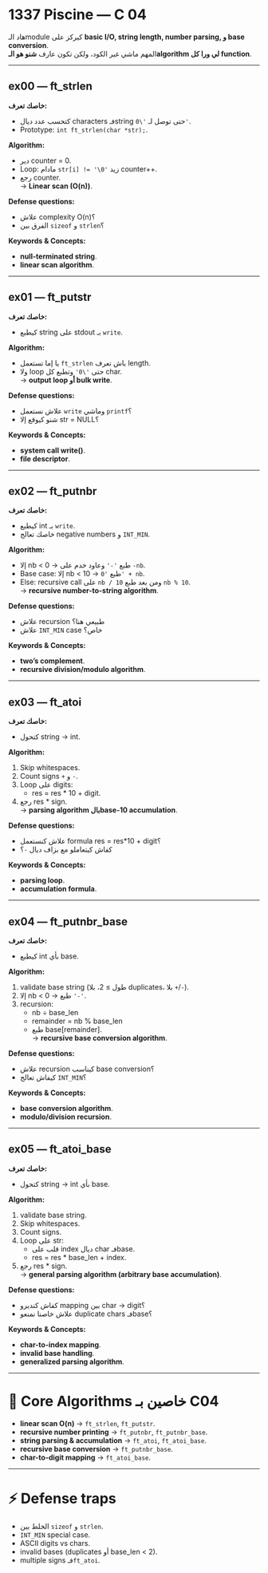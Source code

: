 
# 1337 Piscine — C 04

هاد الـmodule كيركز على **basic I/O, string length, number parsing, و base conversion**.  
المهم ماشي غير الكود، ولكن تكون عارف **شنو هو الـalgorithm لي ورا كل function**.  

---

## ex00 — ft_strlen
**خاصك تعرف:**
- كتحسب عدد ديال characters فـstring حتى توصل لـ `'\0'`.  
- Prototype: `int ft_strlen(char *str);`.  

**Algorithm:**  
- دير counter = 0.  
- Loop: مادام `str[i] != '\0'` زيد counter++.  
- رجع counter.  
→ **Linear scan (O(n))**.  

**Defense questions:**
- علاش complexity O(n)؟  
- الفرق بين `sizeof` و `strlen`؟  

**Keywords & Concepts:**
- **null-terminated string**.  
- **linear scan algorithm**.  

---

## ex01 — ft_putstr
**خاصك تعرف:**
- كيطبع string على stdout بـ `write`.  

**Algorithm:**  
- يا إما تستعمل `ft_strlen` باش تعرف length.  
- ولا loop حتى `'\0'` وتطبع كل char.  
→ **output loop أو bulk write**.  

**Defense questions:**
- علاش نستعمل `write` وماشي `printf`؟  
- شنو كيوقع إلا str = NULL؟  

**Keywords & Concepts:**
- **system call write()**.  
- **file descriptor**.  

---

## ex02 — ft_putnbr
**خاصك تعرف:**
- كيطبع int بـ `write`.  
- خاصك تعالج negative numbers و `INT_MIN`.  

**Algorithm:**  
- إلا nb < 0 → طبع `'-'` وعاود خدم على `-nb`.  
- Base case: إلا nb < 10 → طبع `'0' + nb`.  
- Else: recursive call على `nb / 10` ومن بعد طبع `nb % 10`.  
→ **recursive number-to-string algorithm**.  

**Defense questions:**
- علاش recursion طبيعي هنا؟  
- علاش `INT_MIN` case خاص؟  

**Keywords & Concepts:**
- **two’s complement**.  
- **recursive division/modulo algorithm**.  

---

## ex03 — ft_atoi
**خاصك تعرف:**
- كتحول string → int.  

**Algorithm:**  
1. Skip whitespaces.  
2. Count signs `+` و `-`.  
3. Loop على digits:  
   - res = res * 10 + digit.  
4. رجع res * sign.  
→ **parsing algorithm بالbase-10 accumulation**.  

**Defense questions:**
- علاش كنستعمل formula res = res*10 + digit؟  
- كفاش كيتعاملو مع بزاف ديال `-`؟  

**Keywords & Concepts:**
- **parsing loop**.  
- **accumulation formula**.  

---

## ex04 — ft_putnbr_base
**خاصك تعرف:**
- كيطبع int بأي base.  

**Algorithm:**  
1. validate base string (طول ≥ 2، بلا duplicates، بلا `+`/`-`).  
2. إلا nb < 0 → طبع `'-'`.  
3. recursion:  
   - nb ÷ base_len  
   - remainder = nb % base_len  
   - طبع base[remainder].  
→ **recursive base conversion algorithm**.  

**Defense questions:**
- علاش recursion كيناسب base conversion؟  
- كيفاش تعالج `INT_MIN`؟  

**Keywords & Concepts:**
- **base conversion algorithm**.  
- **modulo/division recursion**.  

---

## ex05 — ft_atoi_base
**خاصك تعرف:**
- كتحول string → int بأي base.  

**Algorithm:**  
1. validate base string.  
2. Skip whitespaces.  
3. Count signs.  
4. Loop على str:  
   - قلب على index ديال char فـbase.  
   - res = res * base_len + index.  
5. رجع res * sign.  
→ **general parsing algorithm (arbitrary base accumulation)**.  

**Defense questions:**
- كفاش كنديرو mapping بين char → digit؟  
- علاش خاصنا نمنعو duplicate chars فـbase؟  

**Keywords & Concepts:**
- **char-to-index mapping**.  
- **invalid base handling**.  
- **generalized parsing algorithm**.  

---

# 🧰 Core Algorithms خاصين بـ C04
- **linear scan O(n)** → `ft_strlen`, `ft_putstr`.  
- **recursive number printing** → `ft_putnbr`, `ft_putnbr_base`.  
- **string parsing & accumulation** → `ft_atoi`, `ft_atoi_base`.  
- **recursive base conversion** → `ft_putnbr_base`.  
- **char-to-digit mapping** → `ft_atoi_base`.  

---

# ⚡ Defense traps
- الخلط بين `sizeof` و `strlen`.  
- `INT_MIN` special case.  
- ASCII digits vs chars.  
- invalid bases (duplicates أو base_len < 2).  
- multiple signs فـ`ft_atoi`.  